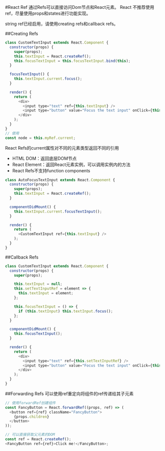 #React Ref
通过Refs可以直接访问Dom节点和React元素。
React 不推荐使用ref，尽量使用props和states进行功能实现。

string ref已经启用，请使用creating refs和callback refs。

##Creating Refs
``` JavaScript
class CustomTextInput extends React.Component {
  constructor(props) {
    super(props);
    this.textInput = React.createRef();
    this.focusTextInput = this.focusTextInput.bind(this);
  }

  focusTextInput() {
    this.textInput.current.focus();
  }

  render() {
    return (
      <div>
        <input type="text" ref={this.textInput} />
        <input type="button" value="Focus the text input" onClick={this.focusTextInput} />
      </div>
    );
  }
}
// 使用
const node = this.myRef.current;
```
React Refs的current属性对不同的元素类型返回不同的引用
+ HTML DOM：返回底层DOM节点
+ React Element：返回React元素实例，可以调用实例内的方法
+ React Refs不支持function components

``` JavaScript
class AutoFocusTextInput extends React.Component {
  constructor(props) {
    super(props);
    this.textInput = React.createRef();
  }

  componentDidMount() {
    this.textInput.current.focusTextInput();
  }

  render() {
    return (
      <CustomTextInput ref={this.textInput} />
    );
  }
}
```

##Callback Refs
``` JavaScript
class CustomTextInput extends React.Component {
  constructor(props) {
    super(props);

    this.textInput = null;
    this.setTextInputRef = element => {
      this.textInput = element;
    };

    this.focusTextInput = () => {
      if (this.textInput) this.textInput.focus();
    };
  }

  componentDidMount() {
    this.focusTextInput();
  }

  render() {
    return (
      <div>
        <input type="text" ref={this.setTextInputRef} />
        <input type="button" value="Focus the text input" onClick={this.focusTextInput} />
      </div>
    );
  }
}
```

##Forwarding Refs
可以使用ref重定向将组件的ref传递给其子元素
``` JavaScript
// 使用forwardRef创建组件
const FancyButton = React.forwardRef((props, ref) => (
  <button ref={ref} className="FancyButton">
    {props.children}
  </button>
));

// 可以直接获取父元素的DOM
const ref = React.createRef();
<FancyButton ref={ref}>Click me!</FancyButton>;
```
